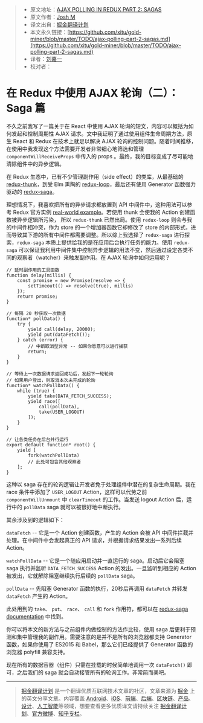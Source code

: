 > * 原文地址：[AJAX POLLING IN REDUX PART 2: SAGAS](http://notjoshmiller.com/ajax-polling-part-2-sagas/)
> * 原文作者：[Josh M](http://notjoshmiller.com/)
> * 译文出自：[掘金翻译计划](https://github.com/xitu/gold-miner)
> * 本文永久链接：[https://github.com/xitu/gold-miner/blob/master/TODO/ajax-polling-part-2-sagas.md](https://github.com/xitu/gold-miner/blob/master/TODO/ajax-polling-part-2-sagas.md)
> * 译者：[刘嘉一](https://github.com/lcx-seima)
> * 校对者：

# 在 Redux 中使用 AJAX 轮询（二）：Saga 篇

不久之前我写了一篇关于在 React 中使用 AJAX 轮询的短文，内容可以概括为如何发起和控制周期性 AJAX 请求。文中我证明了通过使用组件生命周期方法，原生 React 和 Redux 在技术上就足以解决 AJAX 轮询的控制问题。随着时间推移，在使用中我发现这个方法需要开发者非常细心地筛选和管理 `componentWillReceiveProps` 中传入的 props 。最终，我的目标变成了尽可能地清除组件中的异步逻辑。

在 Redux 生态中，已有不少管理副作用（side effect）的类库，从最基础的 [redux-thunk](https://github.com/gaearon/redux-thunk)，到受 Elm 熏陶的 [redux-loop](https://github.com/raisemarketplace/redux-loop)，最后还有使用 Generator 函数强力驱动的 [redux-saga](https://github.com/yelouafi/redux-saga/)。

理想情况下，我喜欢把所有的异步请求都放置到 API 中间件中，这种用法可以参考 Redux 官方实例 [real-world example](https://github.com/reactjs/redux/tree/master/examples/real-world)。若使用 thunk 会使我的 Action 创建函数被异步逻辑所污染， 所以 `redux-thunk` 已然出局。使用 `redux-loop` 则会与我的中间件相冲突，作为 store 的一个增加器函数它却修改了 store 的内部形式，进而导致其下游的所有中间件都需要调整。所以综上我选择了 `redux-saga` 进行探索，`redux-saga` 本质上提供给我的是在应用后台执行任务的能力。使用 `redux-saga` 可以保证我利用中间件集中控制异步逻辑的用法不变，然后通过设定各类不同的观察者（watcher）来触发副作用。在 AJAX 轮询中如何运用呢？

```
// 延时副作用的工具函数
function delay(millis) {  
    const promise = new Promise(resolve => {
        setTimeout(() => resolve(true), millis)
    });
    return promise;
}

// 每隔 20 秒获取一次数据                                           
function* pollData() {  
    try {
        yield call(delay, 20000);
        yield put(dataFetch());
    } catch (error) {
        // 中断取消型异常 -- 如果你愿意可以进行捕获
        return;
    }
}

// 等待上一次数据请求返回成功后，发起下一轮轮询
// 如果用户登出，则取消本次未完成的轮询                                          
function* watchPollData() {  
    while (true) {             
        yield take(DATA_FETCH_SUCCESS);
        yield race([
            call(pollData),
            take(USER_LOGOUT)
        ]);
    }
}

// 让各类任务在后台并行运行                       
export default function* root() {  
    yield [
        fork(watchPollData)
        // 此处可包含其他观察者
    ];
}
```

这种以 saga 存在的轮询逻辑让开发者免于处理组件中潜在的复杂生命周期。我在 race 条件中添加了 `USER_LOGOUT` Action，这样可以代劳之前 `componentWillUnmount` 中 `clearTimeout` 的工作。当发送 logout Action 后，运行中的 `pollData` saga 就可以被很好地中断执行。

其余涉及到的逻辑如下：

`dataFetch` -- 它是一个 Action 创建函数，产生的 Action 会被 API 中间件拦截并处理。在中间件中会发起真正的 API 请求，并根据请求结果发出一系列后续 Action。

`watchPollData` -- 它是一个随应用启动并一直运行的 saga。启动后它会阻塞 saga 执行并监听 `DATA_FETCH_SUCCESS` Action 的发出。一旦监听到相应的 Action 被发出，它就解除阻塞继续执行后续的 `pollData` saga。

`pollData` -- 先阻塞 Generator 函数的执行，20秒后再调用 `dataFetch` 并转发 `dataFetch` 产生的 Action。

此处用到的 `take`、 `put`、 `race`、 `call` 和  `fork` 作用符，都可以在 [redux-saga documentation](http://yelouafi.github.io/redux-saga/docs/api/index.html#effect-creators) 中找到。

你可以将本文的新方法与之前组件内做控制的方法作比较，使用 saga 后更利于预测和集中管理我的副作用。需要注意的是并不是所有的浏览器都支持 Generator 函数，如果你使用了 ES2015 和 Babel，那么它们已经提供了 Generator 函数的浏览器 polyfill 兼容支持。

现在所有的数据容器（组件）只需在挂载的时候简单地调用一次 `dataFetch()` 即可，之后我们的 saga 就会自动接管所有的轮询工作。非常简而美吧。

---

> [掘金翻译计划](https://github.com/xitu/gold-miner) 是一个翻译优质互联网技术文章的社区，文章来源为 [掘金](https://juejin.im) 上的英文分享文章。内容覆盖 [Android](https://github.com/xitu/gold-miner#android)、[iOS](https://github.com/xitu/gold-miner#ios)、[前端](https://github.com/xitu/gold-miner#前端)、[后端](https://github.com/xitu/gold-miner#后端)、[区块链](https://github.com/xitu/gold-miner#区块链)、[产品](https://github.com/xitu/gold-miner#产品)、[设计](https://github.com/xitu/gold-miner#设计)、[人工智能](https://github.com/xitu/gold-miner#人工智能)等领域，想要查看更多优质译文请持续关注 [掘金翻译计划](https://github.com/xitu/gold-miner)、[官方微博](http://weibo.com/juejinfanyi)、[知乎专栏](https://zhuanlan.zhihu.com/juejinfanyi)。
